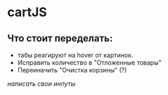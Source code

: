 # cartJS

Что стоит переделать: 
-----------------------------------
* табы реагируют на hover от картинок.
* Исправить количество в "Отложенные товары"
* Переиначить "Очистка корзины" (?)

_написать свои инпуты_
